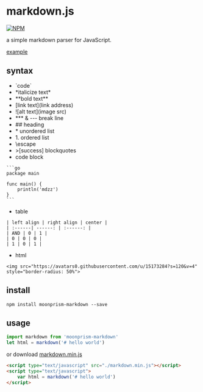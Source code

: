 # markdown.js

[![NPM](https://nodei.co/npm/moonprism-markdown.png)](https://nodei.co/npm/moonprism-markdown/)

a simple markdown parser for JavaScript.

[example](https://moonprism.github.io/markdown.js/)

## syntax

* \`code\`
* \*italicize text\*
* \*\*bold text\*\*
* \[link text\]\(link address\)
* \!\[alt text\]\(image src\)
* \*\*\* & \-\-\- break line
* \#\# heading
* \* unordered list
* 1\. ordered list
* \escape
* \>[success] blockquotes
* code block
```
​```go
package main

func main() {
    println('mdzz')
}
​```
```
* table
```
| left align | right align | center |
| :------| ------: | :------: |
| AND | 0 | 1 |
| 0 | 0 | 0 |
| 1 | 0 | 1 |
```
* html
```
<img src="https://avatars0.githubusercontent.com/u/15173284?s=120&v=4" style="border-radius: 50%">
```

## install

```shell
npm install moonprism-markdown --save
```

## usage

```js
import markdown from 'moonprism-markdown'
let html = markdown('# hello world')
```

or download [markdown.min.js](https://moonprism.github.io/markdown.js/markdown.min.js)

```html
<script type="text/javascript" src="./markdown.min.js"></script>
<script type="text/javascript">
    var html = markdown('# hello world')
</script>
```